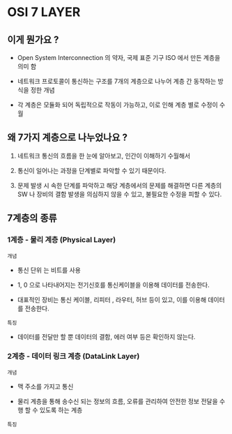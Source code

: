# OSI 7 LAYER

## 이게 뭔가요 ?
- Open System Interconnection 의 약자, 국제 표준 기구 ISO 에서 만든 계층을 의미 함

- 네트워크 프로토콜이 통신하는 구조를 7개의 계층으로 나누어 계층 간 동작하는 방식을 정한 개념

- 각 계층은 모듈화 되어 독립적으로 작동이 가능하고, 이로 인해 계층 별로 수정이 수월

## 왜 7가지 계층으로 나누었나요 ?
1. 네트워크 통신의 흐름을 한 눈에 알아보고, 인간이 이해하기 수월해서

2. 통신이 일어나는 과정을 단계별로 파악할 수 있기 때문이다.

3. 문제 발생 시 속한 단계를 파악하고 해당 계층에서의 문제를 해결하면 다른 계층의 SW 나 장비의 결함 발생을 의심하지 않을 수 있고, 불필요한 수정을 피할 수 있다.

## 7계층의 종류

### 1계층 - 물리 계층 (Physical Layer)

`개념`

- 통신 단위 는 비트를 사용

- 1, 0 으로 나타내어지는 전기신호를 통신케이블을 이용해 데이터를 전송한다.

- 대표적인 장비는 통신 케이블, 리피터 , 라우터, 허브 등이 있고, 이를 이용해 데이터를 전송한다.

`특징`

- 데이터를 전달만 할 뿐 데이터의 결함, 에러 여부 등은 확인하지 않는다.

### 2계층 - 데이터 링크 계층 (DataLink Layer)

`개념`

- 맥 주소를 가지고 통신

- 물리 계층을 통해 송수신 되는 정보의 흐름, 오류를 관리하여 안전한 정보 전달을 수행 할 수 있도록 하는 계층


`특징`

